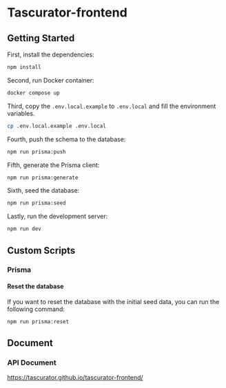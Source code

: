 # Tascurator-frontend

## Getting Started

First, install the dependencies:

```bash
npm install
```

Second, run Docker container:

```bash
docker compose up
```

Third, copy the `.env.local.example` to `.env.local` and fill the environment variables.

```bash
cp .env.local.example .env.local
```

Fourth, push the schema to the database:

```bash
npm run prisma:push
```

Fifth, generate the Prisma client:

```bash
npm run prisma:generate
```

Sixth, seed the database:

```bash
npm run prisma:seed
```

Lastly, run the development server:

```bash
npm run dev
```

## Custom Scripts

### Prisma

#### Reset the database

If you want to reset the database with the initial seed data, you can run the following command:

```bash
npm run prisma:reset
```

## Document

### API Document

https://tascurator.github.io/tascurator-frontend/
